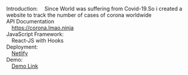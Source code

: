Introduction:
	&emsp;Since World was suffering from Covid-19.So i created a website to track the number of cases of corona worldwide<br/>
API Documentation<br/>
	&emsp;https://corona.lmao.ninja <br/>
JavaScript Framework:<br/>
	&emsp;React-JS with Hooks<br/>
Deployment:<br/>
	&emsp;[Netlify](https://www.netlify.com/)<br/>
Demo:<br/>
	&emsp;[Demo Link](https://corona-live-tracker-world.netlify.app/)<br/>

